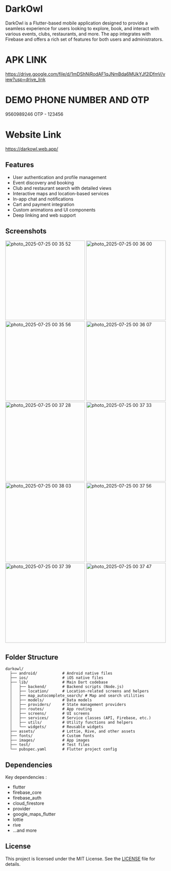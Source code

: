 # DarkOwl

DarkOwl is a Flutter-based mobile application designed to provide a seamless experience for users looking to explore, book, and interact with various events, clubs, restaurants, and more. The app integrates with Firebase and offers a rich set of features for both users and administrators.

# APK LINK

https://drive.google.com/file/d/1mDShNjRodAF1qJNmBda6MUkYJf2lDfmV/view?usp=drive_link

# DEMO PHONE NUMBER AND OTP
9560989246
OTP - 123456

# Website Link

https://darkowl.web.app/

## Features

- User authentication and profile management
- Event discovery and booking
- Club and restaurant search with detailed views
- Interactive maps and location-based services
- In-app chat and notifications
- Cart and payment integration
- Custom animations and UI components
- Deep linking and web support

## Screenshots
<img src="https://github.com/user-attachments/assets/796e4c52-272a-4b81-bd58-e7c85d43e30d" width="250" alt="photo_2025-07-25 00 35 52">
<img src="https://github.com/user-attachments/assets/a06a4aa5-0dcb-4bdb-b241-b35ed4eb3649" width="250" alt="photo_2025-07-25 00 36 00">
<img src="https://github.com/user-attachments/assets/c532b577-5865-495b-9d1d-0108a74d5253" width="250" alt="photo_2025-07-25 00 35 56">
<img src="https://github.com/user-attachments/assets/a957df86-0868-44ca-a200-5bba8541c472" width="250" alt="photo_2025-07-25 00 36 07">
<img src="https://github.com/user-attachments/assets/aaaa2ae0-819f-4883-bbd1-3ae1545c7530" width="250" alt="photo_2025-07-25 00 37 28">
<img src="https://github.com/user-attachments/assets/827ebcb1-cfca-43dc-b65a-cb878c42f59f" width="250" alt="photo_2025-07-25 00 37 33">
<img src="https://github.com/user-attachments/assets/25a22fc2-834b-45b8-8d2c-c51e44a3f253" width="250" alt="photo_2025-07-25 00 38 03">
<img src="https://github.com/user-attachments/assets/59399e66-1763-49a4-a920-7beb5535537f" width="250" alt="photo_2025-07-25 00 37 56">
<img src="https://github.com/user-attachments/assets/69bf83af-e71d-40d7-a1b4-5868526e4e9e" width="250" alt="photo_2025-07-25 00 37 39">
<img src="https://github.com/user-attachments/assets/3935d477-f8ef-4ae1-be86-d2fa2e8388bd" width="250" alt="photo_2025-07-25 00 37 47">




## Folder Structure

```
darkowl/
  ├── android/           # Android native files
  ├── ios/               # iOS native files
  ├── lib/               # Main Dart codebase
  │   ├── backend/       # Backend scripts (Node.js)
  │   ├── location/      # Location-related screens and helpers
  │   ├── map_autocomplete_search/ # Map and search utilities
  │   ├── models/        # Data models
  │   ├── providers/     # State management providers
  │   ├── routes/        # App routing
  │   ├── screens/       # UI screens
  │   ├── services/      # Service classes (API, Firebase, etc.)
  │   ├── utils/         # Utility functions and helpers
  │   └── widgets/       # Reusable widgets
  ├── assets/            # Lottie, Rive, and other assets
  ├── fonts/             # Custom fonts
  ├── images/            # App images
  ├── test/              # Test files
  └── pubspec.yaml       # Flutter project config
```

## Dependencies

Key dependencies :
- flutter
- firebase_core
- firebase_auth
- cloud_firestore
- provider
- google_maps_flutter
- lottie
- rive
- ...and more


## License

This project is licensed under the MIT License. See the [LICENSE](LICENSE) file for details.
